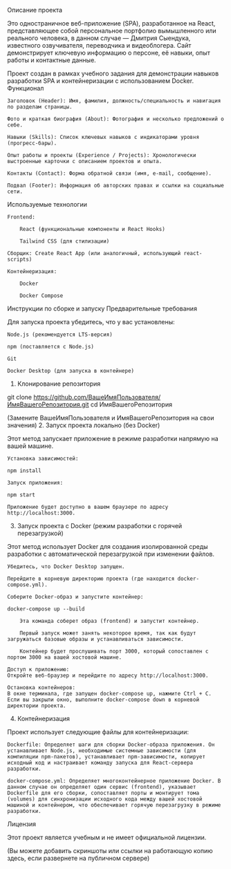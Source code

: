 Описание проекта

Это одностраничное веб-приложение (SPA), разработанное на React, представляющее собой персональное портфолио вымышленного или реального человека, в данном случае — Дмитрия Сыендука, известного озвучивателя, переводчика и видеоблогера. Сайт демонстрирует ключевую информацию о персоне, её навыки, опыт работы и контактные данные.

Проект создан в рамках учебного задания для демонстрации навыков разработки SPA и контейнеризации с использованием Docker.
Функционал

    Заголовок (Header): Имя, фамилия, должность/специальность и навигация по разделам страницы.

    Фото и краткая биография (About): Фотография и несколько предложений о себе.

    Навыки (Skills): Список ключевых навыков с индикаторами уровня (прогресс-бары).

    Опыт работы и проекты (Experience / Projects): Хронологически выстроенные карточки с описанием проектов и опыта.

    Контакты (Contact): Форма обратной связи (имя, e-mail, сообщение).

    Подвал (Footer): Информация об авторских правах и ссылки на социальные сети.

Используемые технологии

    Frontend:

        React (функциональные компоненты и React Hooks)

        Tailwind CSS (для стилизации)

    Сборщик: Create React App (или аналогичный, использующий react-scripts)

    Контейнеризация:

        Docker

        Docker Compose

Инструкции по сборке и запуску
Предварительные требования

Для запуска проекта убедитесь, что у вас установлены:

    Node.js (рекомендуется LTS-версия)

    npm (поставляется с Node.js)

    Git

    Docker Desktop (для запуска в контейнере)

1. Клонирование репозитория

git clone https://github.com/ВашеИмяПользователя/ИмяВашегоРепозитория.git
cd ИмяВашегоРепозитория

(Замените ВашеИмяПользователя и ИмяВашегоРепозитория на свои значения)
2. Запуск проекта локально (без Docker)

Этот метод запускает приложение в режиме разработки напрямую на вашей машине.

    Установка зависимостей:

    npm install

    Запуск приложения:

    npm start

    Приложение будет доступно в вашем браузере по адресу http://localhost:3000.

3. Запуск проекта с Docker (режим разработки с горячей перезагрузкой)

Этот метод использует Docker для создания изолированной среды разработки с автоматической перезагрузкой при изменении файлов.

    Убедитесь, что Docker Desktop запущен.

    Перейдите в корневую директорию проекта (где находится docker-compose.yml).

    Соберите Docker-образ и запустите контейнер:

    docker-compose up --build

        Эта команда соберет образ (frontend) и запустит контейнер.

        Первый запуск может занять некоторое время, так как будут загружаться базовые образы и устанавливаться зависимости.

        Контейнер будет прослушивать порт 3000, который сопоставлен с портом 3000 на вашей хостовой машине.

    Доступ к приложению:
    Откройте веб-браузер и перейдите по адресу http://localhost:3000.

    Остановка контейнеров:
    В окне терминала, где запущен docker-compose up, нажмите Ctrl + C. Если вы закрыли окно, выполните docker-compose down в корневой директории проекта.

4. Контейнеризация

Проект использует следующие файлы для контейнеризации:

    Dockerfile: Определяет шаги для сборки Docker-образа приложения. Он устанавливает Node.js, необходимые системные зависимости (для компиляции npm-пакетов), устанавливает npm-зависимости, копирует исходный код и настраивает команду запуска для React-сервера разработки.

    docker-compose.yml: Определяет многоконтейнерное приложение Docker. В данном случае он определяет один сервис (frontend), указывает Dockerfile для его сборки, сопоставляет порты и монтирует тома (volumes) для синхронизации исходного кода между вашей хостовой машиной и контейнером, что обеспечивает горячую перезагрузку в режиме разработки.

Лицензия

Этот проект является учебным и не имеет официальной лицензии.

(Вы можете добавить скриншоты или ссылки на работающую копию здесь, если развернете на публичном сервере)
